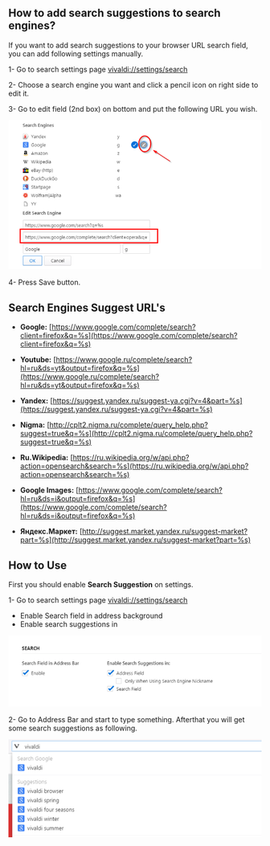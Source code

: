 ## How to add search suggestions to search engines?

If you want to add search suggestions to your browser URL search field, you can add following settings manually.

1- Go to search settings page [vivaldi://settings/search](vivaldi://settings/search)

2- Choose a search engine you want and click a pencil icon on right side to edit it.

3- Go to edit field (2nd box) on bottom and put the following URL you wish.

![search suggest edit](../images/search-suggest.png)

4- Press Save button.

## Search Engines Suggest URL's

* **Google:** [https://www.google.com/complete/search?client=firefox&q=%s](https://www.google.com/complete/search?client=firefox&q=%s)

* **Youtube:** [https://www.google.ru/complete/search?hl=ru&ds=yt&output=firefox&q=%s](https://www.google.ru/complete/search?hl=ru&ds=yt&output=firefox&q=%s)

* **Yandex:** [https://suggest.yandex.ru/suggest-ya.cgi?v=4&part=%s](https://suggest.yandex.ru/suggest-ya.cgi?v=4&part=%s)

* **Nigma:** [http://cplt2.nigma.ru/complete/query_help.php?suggest=true&q=%s](http://cplt2.nigma.ru/complete/query_help.php?suggest=true&q=%s)

* **Ru.Wikipedia:** [https://ru.wikipedia.org/w/api.php?action=opensearch&search=%s](https://ru.wikipedia.org/w/api.php?action=opensearch&search=%s)

* **Google Images:** [https://www.google.com/complete/search?hl=ru&ds=i&output=firefox&q=%s](https://www.google.com/complete/search?hl=ru&ds=i&output=firefox&q=%s)

* **Яндекс.Маркет:** [http://suggest.market.yandex.ru/suggest-market?part=%s](http://suggest.market.yandex.ru/suggest-market?part=%s)


## How to Use

First you should enable **Search Suggestion** on settings.

1- Go to search settings page [vivaldi://settings/search](vivaldi://settings/search)

  * Enable Search field in address background
  * Enable search suggestions in

![search suggest edit](../images/search-suggest1.png)

2- Go to Address Bar and start to type something. Afterthat you will get some search suggestions as following.

![search suggest](../images/search-suggest2.png)
